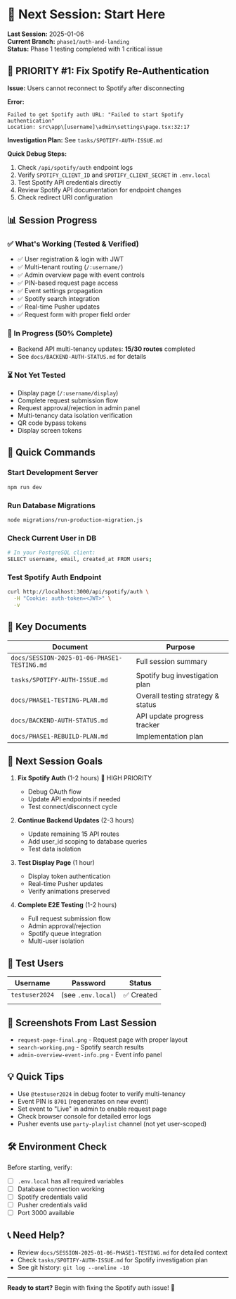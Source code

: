 # 🚀 Next Session: Start Here

**Last Session:** 2025-01-06  
**Current Branch:** `phase1/auth-and-landing`  
**Status:** Phase 1 testing completed with 1 critical issue

## 🔴 **PRIORITY #1: Fix Spotify Re-Authentication**

**Issue:** Users cannot reconnect to Spotify after disconnecting

**Error:**
```
Failed to get Spotify auth URL: "Failed to start Spotify authentication"
Location: src\app\[username]\admin\settings\page.tsx:32:17
```

**Investigation Plan:** See `tasks/SPOTIFY-AUTH-ISSUE.md`

**Quick Debug Steps:**
1. Check `/api/spotify/auth` endpoint logs
2. Verify `SPOTIFY_CLIENT_ID` and `SPOTIFY_CLIENT_SECRET` in `.env.local`
3. Test Spotify API credentials directly
4. Review Spotify API documentation for endpoint changes
5. Check redirect URI configuration

## 📊 Session Progress

### ✅ What's Working (Tested & Verified)
- ✅ User registration & login with JWT
- ✅ Multi-tenant routing (`/:username/`)
- ✅ Admin overview page with event controls
- ✅ PIN-based request page access
- ✅ Event settings propagation  
- ✅ Spotify search integration
- ✅ Real-time Pusher updates
- ✅ Request form with proper field order

### 🔄 In Progress (50% Complete)
- Backend API multi-tenancy updates: **15/30 routes** completed
- See `docs/BACKEND-AUTH-STATUS.md` for details

### ⏳ Not Yet Tested
- Display page (`/:username/display`)
- Complete request submission flow
- Request approval/rejection in admin panel
- Multi-tenancy data isolation verification
- QR code bypass tokens
- Display screen tokens

## 📝 Quick Commands

### Start Development Server
```bash
npm run dev
```

### Run Database Migrations
```bash
node migrations/run-production-migration.js
```

### Check Current User in DB
```bash
# In your PostgreSQL client:
SELECT username, email, created_at FROM users;
```

### Test Spotify Auth Endpoint
```bash
curl http://localhost:3000/api/spotify/auth \
  -H "Cookie: auth-token=<JWT>" \
  -v
```

## 📄 Key Documents

| Document | Purpose |
|----------|---------|
| `docs/SESSION-2025-01-06-PHASE1-TESTING.md` | Full session summary |
| `tasks/SPOTIFY-AUTH-ISSUE.md` | Spotify bug investigation plan |
| `docs/PHASE1-TESTING-PLAN.md` | Overall testing strategy & status |
| `docs/BACKEND-AUTH-STATUS.md` | API update progress tracker |
| `docs/PHASE1-REBUILD-PLAN.md` | Implementation plan |

## 🎯 Next Session Goals

1. **Fix Spotify Auth** (1-2 hours) 🔴 HIGH PRIORITY
   - Debug OAuth flow
   - Update API endpoints if needed
   - Test connect/disconnect cycle

2. **Continue Backend Updates** (2-3 hours)
   - Update remaining 15 API routes
   - Add user_id scoping to database queries
   - Test data isolation

3. **Test Display Page** (1 hour)
   - Display token authentication
   - Real-time Pusher updates
   - Verify animations preserved

4. **Complete E2E Testing** (1-2 hours)
   - Full request submission flow
   - Admin approval/rejection
   - Spotify queue integration
   - Multi-user isolation

## 🔗 Test Users

| Username | Password | Status |
|----------|----------|--------|
| `testuser2024` | (see `.env.local`) | ✅ Created |
| | | |

## 📸 Screenshots From Last Session

- `request-page-final.png` - Request page with proper layout
- `search-working.png` - Spotify search results
- `admin-overview-event-info.png` - Event info panel

## 💡 Quick Tips

- Use `@testuser2024` in debug footer to verify multi-tenancy
- Event PIN is `8701` (regenerates on new event)
- Set event to "Live" in admin to enable request page
- Check browser console for detailed error logs
- Pusher events use `party-playlist` channel (not yet user-scoped)

## 🛠️ Environment Check

Before starting, verify:
- [ ] `.env.local` has all required variables
- [ ] Database connection working
- [ ] Spotify credentials valid
- [ ] Pusher credentials valid
- [ ] Port 3000 available

## 📞 Need Help?

- Review `docs/SESSION-2025-01-06-PHASE1-TESTING.md` for detailed context
- Check `tasks/SPOTIFY-AUTH-ISSUE.md` for Spotify investigation plan
- See git history: `git log --oneline -10`

---

**Ready to start?** Begin with fixing the Spotify auth issue! 🚀

